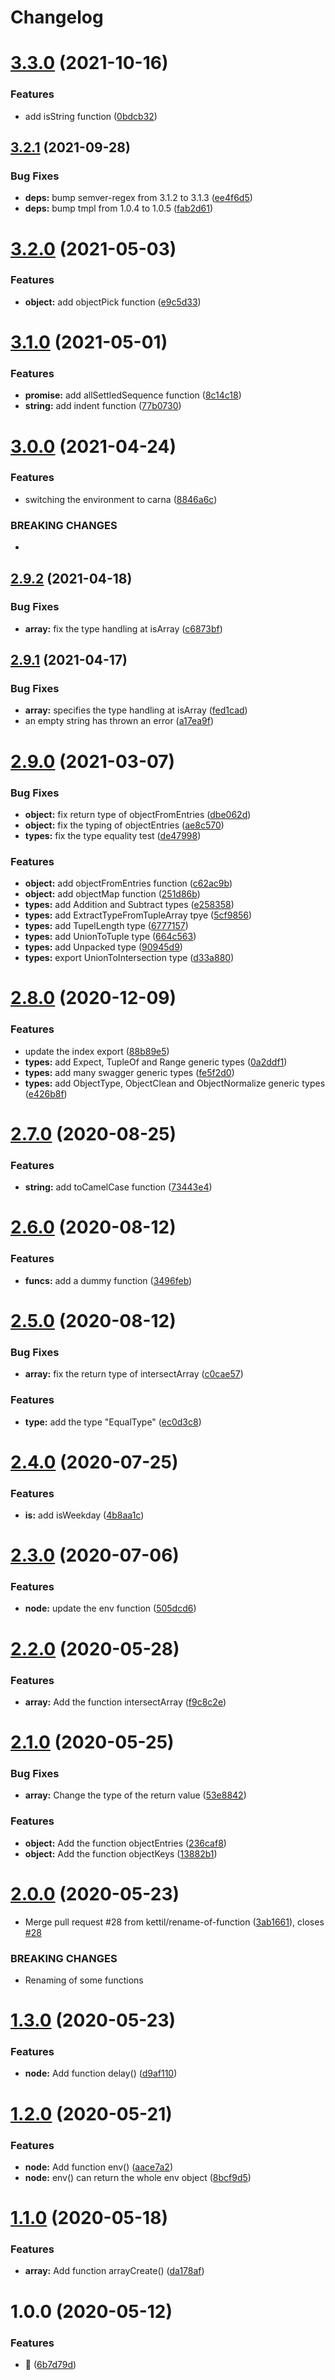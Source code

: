 # Changelog

# [3.3.0](https://github.com/kettil/tool-lib/compare/3.2.1...3.3.0) (2021-10-16)


### Features

* add isString function ([0bdcb32](https://github.com/kettil/tool-lib/commit/0bdcb328c26f34acc432d48c99463baa0222ad63))

## [3.2.1](https://github.com/kettil/tool-lib/compare/3.2.0...3.2.1) (2021-09-28)


### Bug Fixes

* **deps:** bump semver-regex from 3.1.2 to 3.1.3 ([ee4f6d5](https://github.com/kettil/tool-lib/commit/ee4f6d5b29ca4b3abe27a239141720e176de730c))
* **deps:** bump tmpl from 1.0.4 to 1.0.5 ([fab2d61](https://github.com/kettil/tool-lib/commit/fab2d611b61790e6c116fa41218f1585e7be642d))

# [3.2.0](https://github.com/kettil/tool-lib/compare/3.1.0...3.2.0) (2021-05-03)


### Features

* **object:** add objectPick function ([e9c5d33](https://github.com/kettil/tool-lib/commit/e9c5d335543a71a7b86cc3844ea06ad06a756fd0))

# [3.1.0](https://github.com/kettil/tool-lib/compare/3.0.0...3.1.0) (2021-05-01)


### Features

* **promise:** add allSettledSequence function ([8c14c18](https://github.com/kettil/tool-lib/commit/8c14c1810bcc9596f8dcce0324eaed448432c30a))
* **string:** add indent function ([77b0730](https://github.com/kettil/tool-lib/commit/77b07300305521faca8049f1b41f9b29b5eb37f2))

# [3.0.0](https://github.com/kettil/tool-lib/compare/2.9.2...3.0.0) (2021-04-24)


### Features

* switching the environment to carna ([8846a6c](https://github.com/kettil/tool-lib/commit/8846a6ccb3851b788d966c7ce1ba8d9a6b07f05c))


### BREAKING CHANGES

*

## [2.9.2](https://github.com/kettil/tool-lib/compare/2.9.1...2.9.2) (2021-04-18)


### Bug Fixes

* **array:** fix the type handling at isArray ([c6873bf](https://github.com/kettil/tool-lib/commit/c6873bf9a491f1401f3d271fce27e0627a7f5555))

## [2.9.1](https://github.com/kettil/tool-lib/compare/2.9.0...2.9.1) (2021-04-17)


### Bug Fixes

* **array:** specifies the type handling at isArray ([fed1cad](https://github.com/kettil/tool-lib/commit/fed1cad37eb435cb7e5d6d9b2c1dc48de6abb846))
* an empty string has thrown an error ([a17ea9f](https://github.com/kettil/tool-lib/commit/a17ea9fd8a13f3dd24904b96febdcbf60b6c7c60))

# [2.9.0](https://github.com/kettil/tool-lib/compare/2.8.0...2.9.0) (2021-03-07)


### Bug Fixes

* **object:** fix return type of objectFromEntries ([dbe062d](https://github.com/kettil/tool-lib/commit/dbe062d0d8a89434c8b85568d58a386b97162050))
* **object:** fix the typing of objectEntries ([ae8c570](https://github.com/kettil/tool-lib/commit/ae8c5707580c5144938b64a0bc01215439e59216))
* **types:** fix the type equality test ([de47998](https://github.com/kettil/tool-lib/commit/de479987b8e787f6d09ea368c735a4a5970e996d))


### Features

* **object:** add objectFromEntries function ([c62ac9b](https://github.com/kettil/tool-lib/commit/c62ac9b32c8e308edf2acbf1e06daddfaf70160e))
* **object:** add objectMap function ([251d86b](https://github.com/kettil/tool-lib/commit/251d86bdb9801261a03de52cce5cad9e5d418e43))
* **types:** add Addition and Subtract types ([e258358](https://github.com/kettil/tool-lib/commit/e258358a9ea3cf3df697227fa49a83e30e822b33))
* **types:** add ExtractTypeFromTupleArray tpye ([5cf9856](https://github.com/kettil/tool-lib/commit/5cf98564668ab85acff93a0c89f7c84677418c0a))
* **types:** add TupelLength type ([6777157](https://github.com/kettil/tool-lib/commit/6777157704fe6bf1a18eca0ae4433e4a350c218a))
* **types:** add UnionToTuple type ([664c563](https://github.com/kettil/tool-lib/commit/664c563b38f793cb6bbb407578edb5522b7e4625))
* **types:** add Unpacked type ([90945d9](https://github.com/kettil/tool-lib/commit/90945d9adb39334208576d4909cc0d820722e95a))
* **types:** export UnionToIntersection type ([d33a880](https://github.com/kettil/tool-lib/commit/d33a880c5ad300a482a8bf0d19074eb8eeec8983))

# [2.8.0](https://github.com/kettil/tool-lib/compare/2.7.0...2.8.0) (2020-12-09)


### Features

* update the index export ([88b89e5](https://github.com/kettil/tool-lib/commit/88b89e5c6c35a4ec29374d44c45b2f3881b7ff0c))
* **types:** add Expect, TupleOf and Range generic types ([0a2ddf1](https://github.com/kettil/tool-lib/commit/0a2ddf1d19221afc940b7cbced0c49810d33808c))
* **types:** add many swagger generic types ([fe5f2d0](https://github.com/kettil/tool-lib/commit/fe5f2d06bf3f53cb09e55f38c8811ac57d2a6bd0))
* **types:** add ObjectType, ObjectClean and ObjectNormalize generic types ([e426b8f](https://github.com/kettil/tool-lib/commit/e426b8f9abe566e29c9ccf6df7c476efc35be522))

# [2.7.0](https://github.com/kettil/tool-lib/compare/2.6.0...2.7.0) (2020-08-25)


### Features

* **string:** add toCamelCase function ([73443e4](https://github.com/kettil/tool-lib/commit/73443e45acf5bc131dfae1ff0b6619926591bbd0))

# [2.6.0](https://github.com/kettil/tool-lib/compare/2.5.0...2.6.0) (2020-08-12)


### Features

* **funcs:** add a dummy function ([3496feb](https://github.com/kettil/tool-lib/commit/3496feb739ab0a73d4b5f8b872a464bb4df84af7))

# [2.5.0](https://github.com/kettil/tool-lib/compare/2.4.0...2.5.0) (2020-08-12)


### Bug Fixes

* **array:** fix the return type of intersectArray ([c0cae57](https://github.com/kettil/tool-lib/commit/c0cae572dce103ac1a913b05ca4afed79b4379d9))


### Features

* **type:** add the type "EqualType" ([ec0d3c8](https://github.com/kettil/tool-lib/commit/ec0d3c85210c4c528ef52b4084f9e2d0962f9285))

# [2.4.0](https://github.com/kettil/tool-lib/compare/2.3.0...2.4.0) (2020-07-25)


### Features

* **is:** add isWeekday ([4b8aa1c](https://github.com/kettil/tool-lib/commit/4b8aa1c8aa2b0a8f6b4b92d440ebd04777657a9f))

# [2.3.0](https://github.com/kettil/tool-lib/compare/2.2.0...2.3.0) (2020-07-06)


### Features

* **node:** update the env function ([505dcd6](https://github.com/kettil/tool-lib/commit/505dcd600c961e66f0265205945493745fe2932b))

# [2.2.0](https://github.com/kettil/tool-lib/compare/2.1.0...2.2.0) (2020-05-28)


### Features

* **array:** Add the function intersectArray ([f9c8c2e](https://github.com/kettil/tool-lib/commit/f9c8c2ec8c8c5aa0e9b2a5459d9587725360c6e9))

# [2.1.0](https://github.com/kettil/tool-lib/compare/2.0.0...2.1.0) (2020-05-25)


### Bug Fixes

* **array:** Change the type of the return value ([53e8842](https://github.com/kettil/tool-lib/commit/53e8842e8607bc6e5c378ce024e3a831f76f7db0))


### Features

* **object:** Add the function objectEntries ([236caf8](https://github.com/kettil/tool-lib/commit/236caf885336898f924a70c176539c06e20ee376))
* **object:** Add the function objectKeys ([13882b1](https://github.com/kettil/tool-lib/commit/13882b1d95014f4e37c0eb2a666811020dcc3b04))

# [2.0.0](https://github.com/kettil/tool-lib/compare/1.3.0...2.0.0) (2020-05-23)


* Merge pull request #28 from kettil/rename-of-function ([3ab1661](https://github.com/kettil/tool-lib/commit/3ab1661bae610a9a7c2ae743d7f9dcf824c39a2b)), closes [#28](https://github.com/kettil/tool-lib/issues/28)


### BREAKING CHANGES

* Renaming of some functions

# [1.3.0](https://github.com/kettil/tool-lib/compare/1.2.0...1.3.0) (2020-05-23)


### Features

* **node:** Add function delay() ([d9af110](https://github.com/kettil/tool-lib/commit/d9af110a289c11fe67a0e93db66ae92c1255a534))

# [1.2.0](https://github.com/kettil/tool-lib/compare/1.1.0...1.2.0) (2020-05-21)


### Features

* **node:** Add function env() ([aace7a2](https://github.com/kettil/tool-lib/commit/aace7a2b3a84ee869abc21b808e6096def191eba))
* **node:** env() can return the whole env object ([8bcf9d5](https://github.com/kettil/tool-lib/commit/8bcf9d5a72cba2b729f4c5491cffe925e669e6ba))

# [1.1.0](https://github.com/kettil/tool-lib/compare/1.0.0...1.1.0) (2020-05-18)


### Features

* **array:** Add function arrayCreate() ([da178af](https://github.com/kettil/tool-lib/commit/da178af4c08effabe7fa51c22a94714094421141))

# 1.0.0 (2020-05-12)


### Features

* 🐣 ([6b7d79d](https://github.com/kettil/tool-lib/commit/6b7d79da356cc9f9c9bbb99b218a513057d856f9))
